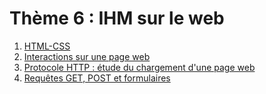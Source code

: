 # Thème 6 : IHM sur le web

1. [HTML-CSS](../6.1_HTML_CSS/cours/)
2. [Interactions sur une page web](../6.2_Interactions_page_web/cours/)
3. [Protocole HTTP : étude du chargement d'une page web](../6.3_Protocole_HTTP/cours/)
4. [Requêtes GET, POST et formulaires](../6.4_Get_Post_Formulaires/cours/)